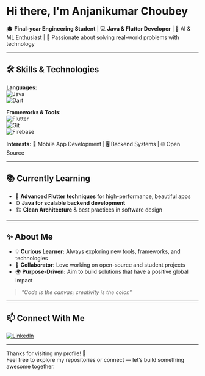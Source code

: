 # Hi there, I'm Anjanikumar Choubey  

🎓 **Final-year Engineering Student** | 💻 **Java & Flutter Developer** | 🤖 AI & ML Enthusiast | 🚀 Passionate about solving real-world problems with technology  

---

## 🛠️ Skills & Technologies  

**Languages:**  
![Java](https://img.shields.io/badge/Java-ED8B00?style=flat&logo=openjdk&logoColor=white)  
![Dart](https://img.shields.io/badge/Dart-0175C2?style=flat&logo=dart&logoColor=white)  

**Frameworks & Tools:**  
![Flutter](https://img.shields.io/badge/Flutter-02569B?style=flat&logo=flutter&logoColor=white)  
![Git](https://img.shields.io/badge/Git-F05032?style=flat&logo=git&logoColor=white)  
![Firebase](https://img.shields.io/badge/Firebase-FFCA28?style=flat&logo=firebase&logoColor=black)  

**Interests:** 📱 Mobile App Development | 🖥 Backend Systems | 🌐 Open Source  

---

## 📚 Currently Learning  

- 🎨 **Advanced Flutter techniques** for high-performance, beautiful apps  
- ⚙️ **Java for scalable backend development**  
- 🏗 **Clean Architecture** & best practices in software design  

---

## ✨ About Me  

- 💡 **Curious Learner:** Always exploring new tools, frameworks, and technologies  
- 🤝 **Collaborator:** Love working on open-source and student projects  
- 🌍 **Purpose-Driven:** Aim to build solutions that have a positive global impact  

> *"Code is the canvas; creativity is the color."*  

---

## 📫 Connect With Me  

[![LinkedIn](https://img.shields.io/badge/LinkedIn-Anjanikumar%20Choubey-blue?style=flat&logo=linkedin&logoColor=white)](https://www.linkedin.com/in/anjanikumar-choubey)  

---

Thanks for visiting my profile! 🚀  
Feel free to explore my repositories or connect — let’s build something awesome together.  



